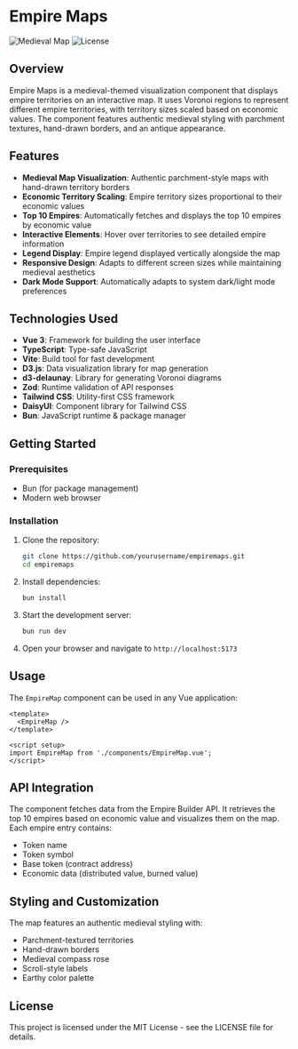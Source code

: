 # Empire Maps

![Medieval Map](https://img.shields.io/badge/Medieval-Empire%20Maps-brown?style=for-the-badge)
![License](https://img.shields.io/badge/license-MIT-green.svg)

## Overview

Empire Maps is a medieval-themed visualization component that displays empire territories on an interactive map. It uses Voronoi regions to represent different empire territories, with territory sizes scaled based on economic values. The component features authentic medieval styling with parchment textures, hand-drawn borders, and an antique appearance.

## Features

- **Medieval Map Visualization**: Authentic parchment-style maps with hand-drawn territory borders
- **Economic Territory Scaling**: Empire territory sizes proportional to their economic values
- **Top 10 Empires**: Automatically fetches and displays the top 10 empires by economic value
- **Interactive Elements**: Hover over territories to see detailed empire information 
- **Legend Display**: Empire legend displayed vertically alongside the map
- **Responsive Design**: Adapts to different screen sizes while maintaining medieval aesthetics
- **Dark Mode Support**: Automatically adapts to system dark/light mode preferences

## Technologies Used

- **Vue 3**: Framework for building the user interface
- **TypeScript**: Type-safe JavaScript
- **Vite**: Build tool for fast development
- **D3.js**: Data visualization library for map generation
- **d3-delaunay**: Library for generating Voronoi diagrams
- **Zod**: Runtime validation of API responses
- **Tailwind CSS**: Utility-first CSS framework
- **DaisyUI**: Component library for Tailwind CSS
- **Bun**: JavaScript runtime & package manager

## Getting Started

### Prerequisites

- Bun (for package management)
- Modern web browser

### Installation

1. Clone the repository:
   ```bash
   git clone https://github.com/yourusername/empiremaps.git
   cd empiremaps
   ```

2. Install dependencies:
   ```bash
   bun install
   ```

3. Start the development server:
   ```bash
   bun run dev
   ```

4. Open your browser and navigate to `http://localhost:5173`

## Usage

The `EmpireMap` component can be used in any Vue application:

```vue
<template>
  <EmpireMap />
</template>

<script setup>
import EmpireMap from './components/EmpireMap.vue';
</script>
```

## API Integration

The component fetches data from the Empire Builder API. It retrieves the top 10 empires based on economic value and visualizes them on the map. Each empire entry contains:

- Token name
- Token symbol
- Base token (contract address)
- Economic data (distributed value, burned value)

## Styling and Customization

The map features an authentic medieval styling with:

- Parchment-textured territories
- Hand-drawn borders
- Medieval compass rose
- Scroll-style labels
- Earthy color palette

## License

This project is licensed under the MIT License - see the LICENSE file for details.
